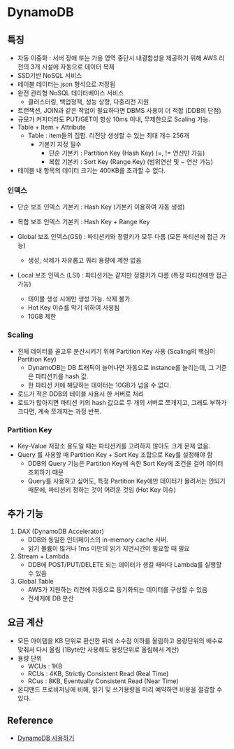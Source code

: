 # DynamoDB

## 특징
- 자동 이중화 : 서버 장애 또는 가용 영역 중단시 내결함성을 제공하기 위해 AWS 리전의 3개 시설에 자동으로 데이터 복제
- SSD기반 NoSQL 서비스
- 테이블 데이터는 json 형식으로 저장됨
- 완전 관리형 NoSQL 데이터베이스 서비스
    - 클러스터링, 백업정책, 성능 상향, 다중리전 지원
- 트랜잭션, JOIN과 같은 작업이 필요하다면 DBMS 사용이 더 적합 (DDB의 단점)
- 규모가 커지더라도 PUT/GET이 항상 10ms 이내, 무제한으로 Scaling 가능.
- Table + Item + Attribute
    - Table : item들의 집합. 리전당 생성할 수 있는 최대 개수 256개
        - 기본키 지정 필수 
            - 단순 기본키 : Partition Key (Hash Key) (=, != 연산만 가능)
            - 복합 기본키 : Sort Key (Range Key) (범위연산 및 ~ 연산 가능)
- 테이블 내 항목의 데이터 크기는 400KB를 초과할 수 없다.

### 인덱스
- 단순 보조 인덱스 기본키 : Hash Key (기본키 이용하여 자동 생성)
- 복합 보조 인덱스 기본키 : Hash Key + Range Key

- Global 보조 인덱스(GSI) : 파티션키와 정렬키가 모두 다름 (모든 파티션에 접근 가능)
    - 생성, 삭제가 자유롭고 쿼리 용량에 제한 없음
- Local 보조 인덱스 (LSI) : 파티션키는 같지만 정렬키가 다름 (특정 파티션에만 접근 가능)
    - 테이블 생성 시에만 생성 가능. 삭제 불가. 
    - Hot Key 이슈를 막기 위하여 사용됨
    - 10GB 제한

### Scaling 
- 전체 데이터를 골고루 분산시키기 위해 Partition Key 사용 (Scaling의 핵심이 Partition Key)
    - DynamoDB는 DB 트래픽이 늘어나면 자동으로 instance를 늘리는데, 그 기준은 파티션키를 hash 값. 
    - 한 파티션 키에 해당하는 데이터는 10GB가 넘을 수 없다.
- 로드가 적은 DDB의 테이블 사용시 한 서버로 처리
- 로드가 많아지면 파티션 키의 hash 값으로 두 개의 서버로 쪼개지고, 그래도 부하가 크다면, 계속 쪼개지는 과정 반복.

### Partition Key
- Key-Value 저장소 용도일 때는 파티션키를 고려하지 않아도 크게 문제 없음.
- Query 를 사용할 때 Partition Key + Sort Key 조합으로 Key를 설정해야 함
    - DDB의 Query 기능은 Partition Key에 속한 Sort Key에 조건을 걸어 데이터 조회하기 때문
    - Query를 사용하고 싶어도, 특정 Partition Key에만 데이터가 몰려서는 안되기 때문에, 파티션키 정하는 것이 어려운 것임 (Hot Key 이슈)

## 추가 기능
1. DAX (DynamoDB Accelerator)
    - DDB와 동일한 인터페이스의 in-memory cache 서버. 
    - 읽기 볼륨이 많거나 1ms 미만의 읽기 지연시간이 필요할 때 필요
2. Stream + Lambda
    - DDB에 POST/PUT/DELETE 되는 데이터가 생길 때마다 Lambda를 실행할 수 있음
3. Global Table
    - AWS가 지원하는 리전에 자동으로 동기화되는 데이터를 구성할 수 있음
    - 전세게에 DB 분산

## 요금 계산
- 모든 아이템을 KB 단위로 환산한 뒤에 소수점 이하를 올림하고 용량단위의 배수로 맞춰서 다시 올림 (1Byte만 사용해도 용량단위로 올림해서 계산)
- 용량 단위
    - WCUs : 1KB
    - RCUs : 4KB, Strictly Consistent Read (Real Time)
    - RCus : 8KB, Eventually Consistent Read (Near Time)
- 온디맨드 프로비저닝에 비해, 읽기 및 쓰기용량을 미리 예약하면 비용을 절감할 수 있다.

## Reference 
- [DynamoDB 사용하기](https://medium.com/@bbirec/dynamodb-%EC%82%AC%EC%9A%A9%ED%95%98%EA%B8%B0-de3fc045c7b8)
